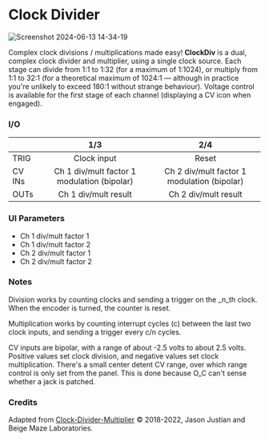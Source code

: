 # Clock Divider

![Screenshot 2024-06-13 14-34-19](https://github.com/djphazer/O_C-Phazerville/assets/109086194/1a4bd41e-1c36-473b-8c4e-75fe55a00c0b)

Complex clock divisions / multiplications made easy! **ClockDiv** is a dual, complex clock divider and multiplier, using a single clock source. Each stage can divide from 1:1 to 1:32 (for a maximum of 1:1024), or multiply from 1:1 to 32:1 (for a theoretical maximum of 1024:1 — although in practice you're unlikely to exceed 180:1 without strange behaviour). Voltage control is available for the first stage of each channel (displaying a CV icon when engaged).

### I/O

|        |                     1/3                     |                     2/4                     |
| ------ | :-----------------------------------------: | :-----------------------------------------: |
| TRIG   |                 Clock input                 |                    Reset                    |
| CV INs | Ch 1 div/mult factor 1 modulation (bipolar) | Ch 2 div/mult factor 1 modulation (bipolar) |
| OUTs   |            Ch 1 div/mult result             |            Ch 2 div/mult result             |


### UI Parameters
* Ch 1 div/mult factor 1
* Ch 1 div/mult factor 2
* Ch 2 div/mult factor 1
* Ch 2 div/mult factor 2

### Notes
Division works by counting clocks and sending a trigger on the _n_th clock. When the encoder is turned, the counter is reset.

Multiplication works by counting interrupt cycles (c) between the last two clock inputs, and sending a trigger every c/n cycles.

CV inputs are bipolar, with a range of about -2.5 volts to about 2.5 volts. Positive values set clock division, and negative values set clock multiplication. There's a small center detent CV range, over which range control is only set from the panel. This is done because O_C can't sense whether a jack is patched.

### Credits
Adapted from [Clock-Divider-Multiplier](https://github.com/Chysn/O_C-HemisphereSuite/wiki/Clock-Divider-Multiplier) © 2018-2022, Jason Justian and Beige Maze Laboratories. 
